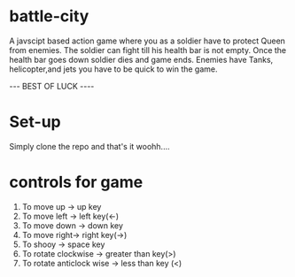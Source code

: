 # battle-city
A javscipt based action game where you as a soldier have to protect Queen from enemies.
The soldier can fight till his health bar is not empty.
Once the health bar goes down soldier dies and game ends.
Enemies have Tanks, helicopter,and jets you have to be quick to win the game.

--- BEST OF LUCK ----

# Set-up
Simply clone the repo and that's it woohh....

# controls for game
1) To move up ->  up key
2) To move left -> left key(<-)
3) To move down -> down key
4) To move right-> right key(->)
5) To shooy -> space key
6) To rotate clockwise -> greater than key(>)
7) To rotate anticlock wise -> less than key (<)
